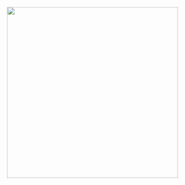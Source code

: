 <p align="center">
  <img src="https://i.giphy.com/media/v1.Y2lkPTc5MGI3NjExdzZuZWY3OXI0ZHdoeWg2OXIyZTV3MHRuZjN2aXVrbG41ZDg2ZHRscSZlcD12MV9pbnRlcm5hbF9naWZfYnlfaWQmY3Q9Zw/Dh5q0sShxgp13DwrvG/giphy.gif" width="400px">
</p>
